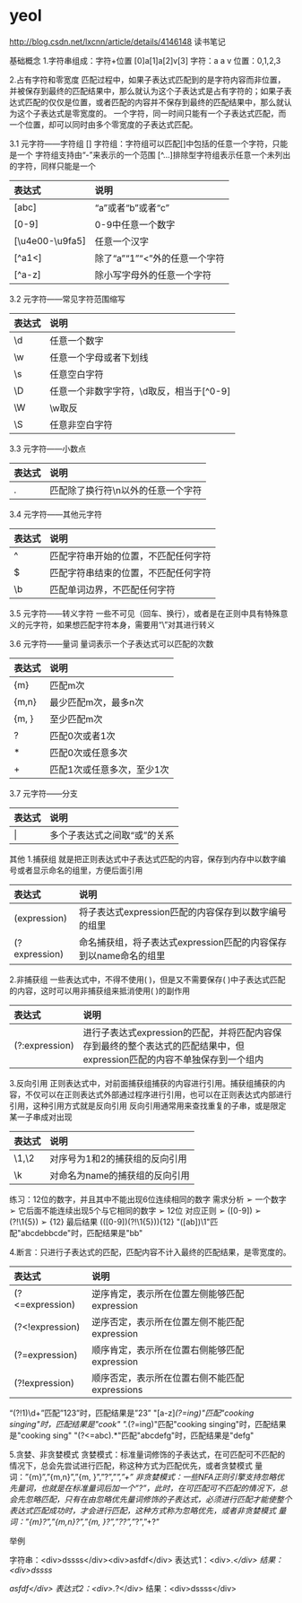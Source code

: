 yeol
======

http://blog.csdn.net/lxcnn/article/details/4146148 读书笔记


基础概念
1.字符串组成：字符+位置
[0]a[1]a[2]v[3]
字符：a a v
位置：0,1,2,3

2.占有字符和零宽度
匹配过程中，如果子表达式匹配到的是字符内容而非位置，并被保存到最终的匹配结果中，那么就认为这个子表达式是占有字符的；如果子表达式匹配的仅仅是位置，或者匹配的内容并不保存到最终的匹配结果中，那么就认为这个子表达式是零宽度的。
一个字符，同一时间只能有一个子表达式匹配，而一个位置，却可以同时由多个零宽度的子表达式匹配。

3.1	 元字符——字符组
[] 字符组：字符组可以匹配[]中包括的任意一个字符，只能是一个
字符组支持由“-”来表示的一个范围
[^…]排除型字符组表示任意一个未列出的字符，同样只能是一个


| 表达式    | 说明         |   
| :-------- | :--------| 
| [abc]    |   “a”或者“b”或者“c” |
| [0-9]    |   0-9中任意一个数字 | 
| [\u4e00-\u9fa5]    |   任意一个汉字 | 
| [^a1<]    |   除了“a”“1”“<”外的任意一个字符 | 
| [^a-z]    |   除小写字母外的任意一个字符 | 



3.2  元字符——常见字符范围缩写

| 表达式      |     说明 |   
| :-------- | :--------| 
| \d    |   任意一个数字 |  
| \w    |   任意一个字母或者下划线 |  
| \s    |   任意空白字符 |  
| \D    |   任意一个非数字字符，\d取反，相当于[^0-9] |  
| \W    |   \w取反 |  
| \S    |   任意非空白字符 |  


3.3  元字符——小数点

|表达式|	说明|
| :-------- | :--------| 
|.	|匹配除了换行符\n以外的任意一个字符|

3.4  元字符——其他元字符

|表达式	|说明|
| :-------- | :--------| 
|^	|匹配字符串开始的位置，不匹配任何字符|
|$	|匹配字符串结束的位置，不匹配任何字符|
|\b	|匹配单词边界，不匹配任何字符|

3.5  元字符——转义字符
一些不可见（回车、换行），或者是在正则中具有特殊意义的元字符，如果想匹配字符本身，需要用“\”对其进行转义

3.6  元字符——量词
量词表示一个子表达式可以匹配的次数

|表达式	|说明|
| :-------- | :--------| 
|{m}|	匹配m次|
|{m,n}|	最少匹配m次，最多n次|
|{m, }|	至少匹配m次|
|?|	匹配0次或者1次|
|*|	匹配0次或任意多次|
|+|	匹配1次或任意多次，至少1次|

3.7  元字符——分支

|表达式	|说明|
| :-------- | :--------| 
|\||	多个子表达式之间取“或”的关系|






其他
1.捕获组
就是把正则表达式中子表达式匹配的内容，保存到内存中以数字编号或者显示命名的组里，方便后面引用

|表达式	|说明|
| :-------- | :--------| 
|(expression)|	将子表达式expression匹配的内容保存到以数字编号的组里|
|(?<name>expression)|	命名捕获组，将子表达式expression匹配的内容保存到以name命名的组里|
2.非捕获组
一些表达式中，不得不使用( )，但是又不需要保存( )中子表达式匹配的内容，这时可以用非捕获组来抵消使用( )的副作用

|表达式	|说明|
| :-------- | :--------| 
|(?:expression)	|进行子表达式expression的匹配，并将匹配内容保存到最终的整个表达式的匹配结果中，但expression匹配的内容不单独保存到一个组内|

3.反向引用
正则表达式中，对前面捕获组捕获的内容进行引用。捕获组捕获的内容，不仅可以在正则表达式外部通过程序进行引用，也可以在正则表达式内部进行引用，这种引用方式就是反向引用
反向引用通常用来查找重复的子串，或是限定某一子串成对出现

|表达式	|说明|
| :-------- | :--------| 
|\1,\2|	对序号为1和2的捕获组的反向引用|
|\k<name>|	对命名为name的捕获组的反向引用|
练习：12位的数字，并且其中不能出现6位连续相同的数字
需求分析
➢	一个数字
➢	它后面不能连续出现5个与它相同的数字
➢	12位
对应正则
➢	([0-9])
➢	(?!\1{5})
➢	{12}
最后结果
(([0-9])(?!\1{5})){12}
"([ab])\1"匹配"abcdebbcde"时，匹配结果是"bb"


4.断言：只进行子表达式的匹配，匹配内容不计入最终的匹配结果，是零宽度的。

|表达式	|说明|
| :-------- | :--------| 
|(?<=expression)|	逆序肯定，表示所在位置左侧能够匹配expression|
|(?<!expression)|	逆序否定，表示所在位置左侧不能匹配expression|
|(?=expression)	|顺序肯定，表示所在位置右侧能够匹配expression|
|(?!expression)	|顺序否定，表示所在位置右侧不能匹配expressions|
“(?!1)\d+”匹配”123”时，匹配结果是”23”
"[a-z]*(?=ing)"匹配"cooking singing"时，匹配结果是"cook"
".*(?=ing)"匹配"cooking singing"时，匹配结果是"cooking sing"
"(?<=abc).*"匹配"abcdefg"时，匹配结果是"defg"


5.贪婪、非贪婪模式
贪婪模式：标准量词修饰的子表达式，在可匹配可不匹配的情况下，总会先尝试进行匹配，称这种方式为匹配优先，或者贪婪模式
量词：”{m}”,”{m,n}”,”{m, }”,”?”,”*”,”+”
非贪婪模式：一些NFA正则引擎支持忽略优先量词，也就是在标准量词后加一个”?”，此时，在可匹配可不匹配的情况下，总会先忽略匹配，只有在由忽略优先量词修饰的子表达式，必须进行匹配才能使整个表达式匹配成功时，才会进行匹配，这种方式称为忽略优先，或者非贪婪模式
量词：”{m}?”,”{m,n}?”,”{m, }?”,”??”,”*?”,”+?”

举例

  字符串：&lt;div&gt;dssss&lt;/div&gt;&lt;div&gt;asfdf&lt;/div&gt;
  表达式1：&lt;div&gt;.*&lt;/div&gt;   结果：&lt;div&gt;dssss</div><div>asfdf&lt;/div&gt;
  表达式2：&lt;div&gt;.*?&lt;/div&gt;  结果：&lt;div&gt;dssss&lt;/div&gt;

